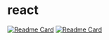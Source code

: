# react

[![Readme Card](https://github-readme-stats.vercel.app/api/pin/?username=refaelbenzvi24&repo=viterect-vite-react-boilerplate)](/viterect-vite-react-boilerp.md)
[![Readme Card](https://github-readme-stats.vercel.app/api/pin/?username=EricChukoltyansky&repo=Digital-Audio-WorkStation)](/AudioWorkstation.md)